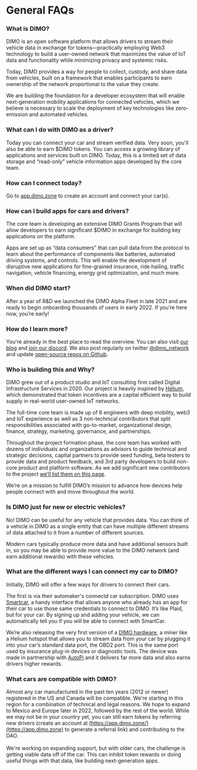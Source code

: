 # General FAQs

### What is DIMO?&#x20;

DIMO is an open software platform that allows drivers to stream their vehicle data in exchange for tokens—practically employing Web3 technology to build a user-owned network that maximizes the value of IoT data and functionality while minimizing privacy and systemic risks.

Today, DIMO provides a way for people to collect, custody, and share data from vehicles, built on a framework that enables participants to earn ownership of the network proportional to the value they create.

We are building the foundation for a developer ecosystem that will enable next-generation mobility applications for connected vehicles, which we believe is necessary to scale the deployment of key technologies like zero-emission and automated vehicles.

### What can I do with DIMO as a driver?

Today you can connect your car and stream verified data. Very soon, you'll also be able to earn $DIMO tokens. You can access a growing library of applications and services built on DIMO. Today, this is a limited set of data storage and “read-only” vehicle information apps developed by the core team.

### How can I connect today?

Go to [app.dimo.zone](https://app.dimo.zone) to create an account and connect your car(s).

### How can I build apps for cars and drivers?

The core team is developing an extensive DIMO Grants Program that will allow developers to earn significant $DIMO in exchange for building key applications on the platform.

Apps are set up as “data consumers” that can pull data from the protocol to learn about the performance of components like batteries, automated driving systems, and controls. This will enable the development of disruptive new applications for fine-grained insurance, ride hailing, traffic navigation, vehicle financing, energy grid optimization, and much more.&#x20;

### When did DIMO start?

After a year of R\&D we launched the DIMO Alpha Fleet in late 2021 and are ready to begin onboarding thousands of users in early 2022. If you’re here now, you’re early!&#x20;

### How do I learn more?

You're already in the best place to read the overview. You can also visit [our blog](https://medium.com/dimo-network) and [join our discord](http://chat.dimo.zone). We also post regularly on twitter [@dimo\_network](https://twitter.com/DIMO\_Network) and update [open-source repos on Github](https://github.com/DIMO-INC).&#x20;

### Who is building this and Why?

DIMO grew out of a product studio and IoT consulting firm called Digital Infrastructure Services in 2020. Our project is heavily inspired by [Helium](https://www.helium.com), which demonstrated that token incentives are a capital efficient way to build supply in real-world user-owned IoT networks.

The full-time core team is made up of 8 engineers with deep mobility, web3 and IoT experience as well as 3 non-technical contributors that split responsibilities associated with go-to-market, organizational design, finance, strategy, marketing, governance, and partnerships.

Throughout the project formation phase, the core team has worked with dozens of individuals and organizations as advisors to guide technical and strategic decisions, capital partners to provide seed funding, beta testers to provide data and product feedback, and 3rd party developers to build non-core product and platform software. As we add significant new contributors to the project [we’ll list them on this page](https://dimo.zone/team/).

We’re on a mission to fulfill DIMO’s mission to advance how devices help people connect with and move throughout the world.&#x20;

### Is DIMO just for new or electric vehicles?

No! DIMO can be useful for any vehicle that provides data. You can think of a vehicle in DIMO as a single entity that can have multiple different streams of data attached to it from a number of different sources.

Modern cars typically produce more data and have additional sensors built in, so you may be able to provide more value to the DIMO network (and earn additional rewards) with these vehicles.

### What are the different ways I can connect my car to DIMO?

Initially, DIMO will offer a few ways for drivers to connect their cars.

The first is via their automaker's connectd car subscription. DIMO uses [Smartcar](https://smartcar.com), a handy interface that allows anyone who already has an app for their car to use those same credentials to connect to DIMO. It’s like Plaid, but for your car. By signing up and adding your vehicle, we can automatically tell you if you will be able to connect with SmartCar.

We’re also releasing the very first version of a [DIMO hardware](https://shop.dimo.zone/password), a miner like a Helium hotspot that allows you to stream data from your car by plugging it into your car’s standard data port, the OBD2 port. This is the same port used by insurance plug-in devices or diagnostic tools. The device was made in partnership with [AutoPi](http://www.autopi.io) and it delivers far more data and also earns drivers higher rewards.

### What cars are compatible with DIMO?

Almost any car manufactured in the past ten years (2012 or newer) registered in the US and Canada will be compatible. We're starting in this region for a combination of technical and legal reasons. We hope to expand to Mexico and Europe later in 2022, followed by the rest of the world. While we may not be in your country yet, you can still earn tokens by referring new drivers (create an account at [https://app.dimo.zone/](https://app.dimo.zone) to generate a referral link) and contributing to the DAO.\
\
We're working on expanding support, but with older cars, the challenge is getting viable data off of the car. This can inhibit token rewards or doing useful things with that data, like building next-generation apps.
